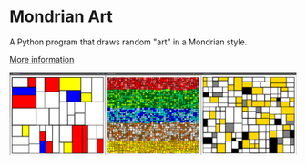 # Mondrian Art
A Python program that draws random "art" in a Mondrian style.

[More information](https://en.wikipedia.org/wiki/Piet_Mondrian)

![demo](./demo.png)
